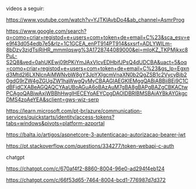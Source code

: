 videos a seguir:

https://www.youtube.com/watch?v=YJTKlAvbDo4&ab_channel=AsmrProg

https://www.google.com/search?q=como+criar+registod+e+users+com+token+de+email+C%23&sca_esv=ee9f43d054edb7e5&rlz=1C1GCEA_enPT914PT914&sxsrf=ADLYWILm-8bDzv3zjdTsiRiHR_mmmIqswg%3A1728744089000&ei=mIoKZ_TKPMjkxc8PuL-S2Q8&ved=0ahUKEwj09tPKiYmJAxVIcvEDHbifJPsQ4dUDCBA&uact=5&oq=como+criar+registod+e+users+com+token+de+email+C%23&gs_lp=Egxnd3Mtd2l6LXNlcnAiMWNvbW8gY3JpYXIgcmVnaXN0b2QgZSB1c2VycyBjb20gdG9rZW4gZGUgZW1haWwgQyMyCBAAGIAEGKIEMggQABiABBiiBEj9C1CdBFjdCXABeAGQAQCYAaUBoAGuA6oBAzAuM7gBA8gBAPgBAZgCBKACtwPCAgoQABiwAxjWBBhHwgIHECEYoAEYCpgDAOIDBRIBMSBAiAYBkAYGkgcDMS4zoAeYEA&sclient=gws-wiz-serp

https://learn.microsoft.com/pt-br/azure/communication-services/quickstarts/identity/access-tokens?tabs=windows&pivots=platform-azportal

https://balta.io/artigos/aspnetcore-3-autenticacao-autorizacao-bearer-jwt

https://pt.stackoverflow.com/questions/334277/token-webapi-c-auth

chatgpt

https://chatgpt.com/c/670af4f2-8860-8004-96e0-ad294f4eb124

https://chatgpt.com/c/66f53d65-7464-8004-bcd1-776987d7d372
